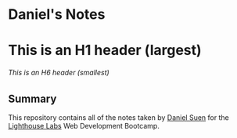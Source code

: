 # Daniel's Notes

# This is an H1 header (largest)
###### This is an H6 header (smallest)

## Summary 

This repository contains all of the notes taken by [Daniel Suen](https://github.com/DERPDERP91357) for the [Lighthouse Labs](https://www.lighthouselabs.ca/) Web Development Bootcamp.